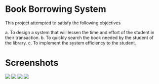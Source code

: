 # Book Borrowing System
This project attempted to satisfy the following objectives

a.	To design a system that will lessen the time and effort of the student in their transaction.
b.	To quickly search the book needed by the student of the library.
c.	To implement the system efficiency to the student.

# Screenshots

![](Images/bbs1.png)
![](Images/bbs2.png)
![](Images/bbs3.png)
![](Images/bbs4.png)
